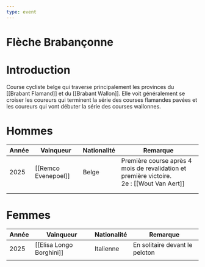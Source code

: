```yaml
---
type: event
---
```

# Flèche Brabançonne

# Introduction

Course cycliste belge qui traverse principalement les provinces du [[Brabant Flamand]] et du [[Brabant Wallon]]. Elle voit généralement se croiser les coureurs qui terminent la série des courses flamandes pavées et les coureurs qui vont débuter la série des courses wallonnes.
# Hommes

| Année | Vainqueur           | Nationalité | Remarque                                                                                     |
| ----- | ------------------- | ----------- | -------------------------------------------------------------------------------------------- |
| 2025  | [[Remco Evenepoel]] | Belge       | Première course après 4 mois de revalidation et première victoire.<br>2e : [[Wout Van Aert]] |
|       |                     |             |                                                                                              |
|       |                     |             |                                                                                              |
# Femmes

| Année | Vainqueur                | Nationalité | Remarque                       |
| ----- | ------------------------ | ----------- | ------------------------------ |
| 2025  | [[Elisa Longo Borghini]] | Italienne   | En solitaire devant le peloton |
|       |                          |             |                                |
